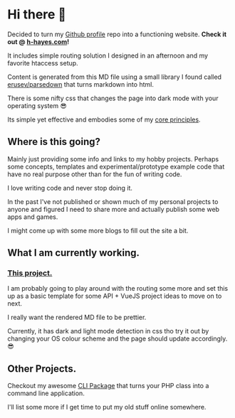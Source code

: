# Hi there 👋
Decided to turn my [Github profile](https://github.com/b-hayes/b-hayes) repo into a functioning website.
**Check it out @ [h-hayes.com](h-hayes.com)!**

It includes simple routing solution I designed in an afternoon and my favorite htaccess setup.

Content is generated from this MD file using a small library I found called [erusev/parsedown](https://github.com/erusev/parsedown)
that turns markdown into html.

There is some nifty css that changes the page into dark mode with your operating system 😎

Its simple yet effective and embodies some of my [core principles](/articles/BOPs.md).

## Where is this going?
Mainly just providing some info and links to my hobby projects.
Perhaps some concepts, templates and experimental/prototype example code that have no
real purpose other than for the fun of writing code.

I love writing code and never stop doing it.

In the past I've not published or shown much of my personal projects to anyone and figured I need to share more and
actually publish some web apps and games.

I might come up with some more blogs to fill out the site a bit.

## What I am currently working.
### [This project.](b-hayes.com)
I am probably going to play around with the routing some more and set this up as a basic template for some
API + VueJS project ideas to move on to next.

I really want the rendered MD file to be prettier.

Currently, it has dark and light mode detection in css tho try it out by changing your OS colour scheme and the page
should update accordingly. 😎

## Other Projects.
Checkout my awesome [CLI Package](https://github.com/b-hayes/cli) that turns your PHP class into a command line application.

I'll list some more if I get time to put my old stuff online somewhere.